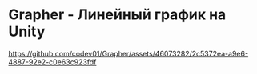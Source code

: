 # Grapher - Линейный график на Unity

https://github.com/codev01/Grapher/assets/46073282/2c5372ea-a9e6-4887-92e2-c0e63c923fdf

